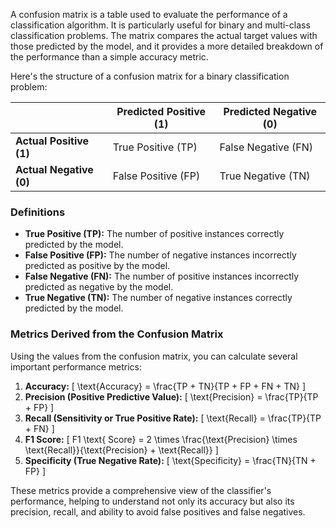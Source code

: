 A confusion matrix is a table used to evaluate the performance of a classification algorithm. It is particularly useful for binary and multi-class classification problems. The matrix compares the actual target values with those predicted by the model, and it provides a more detailed breakdown of the performance than a simple accuracy metric.

Here's the structure of a confusion matrix for a binary classification problem:

|                 | Predicted Positive (1) | Predicted Negative (0) |
|-----------------|------------------------|------------------------|
| **Actual Positive (1)** | True Positive (TP)         | False Negative (FN)        |
| **Actual Negative (0)** | False Positive (FP)        | True Negative (TN)         |

### Definitions
- **True Positive (TP):** The number of positive instances correctly predicted by the model.
- **False Positive (FP):** The number of negative instances incorrectly predicted as positive by the model.
- **False Negative (FN):** The number of positive instances incorrectly predicted as negative by the model.
- **True Negative (TN):** The number of negative instances correctly predicted by the model.

### Metrics Derived from the Confusion Matrix
Using the values from the confusion matrix, you can calculate several important performance metrics:

1. **Accuracy:** 
   \[
   \text{Accuracy} = \frac{TP + TN}{TP + FP + FN + TN}
   \]
2. **Precision (Positive Predictive Value):** 
   \[
   \text{Precision} = \frac{TP}{TP + FP}
   \]
3. **Recall (Sensitivity or True Positive Rate):** 
   \[
   \text{Recall} = \frac{TP}{TP + FN}
   \]
4. **F1 Score:** 
   \[
   F1 \text{ Score} = 2 \times \frac{\text{Precision} \times \text{Recall}}{\text{Precision} + \text{Recall}}
   \]
5. **Specificity (True Negative Rate):** 
   \[
   \text{Specificity} = \frac{TN}{TN + FP}
   \]

These metrics provide a comprehensive view of the classifier's performance, helping to understand not only its accuracy but also its precision, recall, and ability to avoid false positives and false negatives.